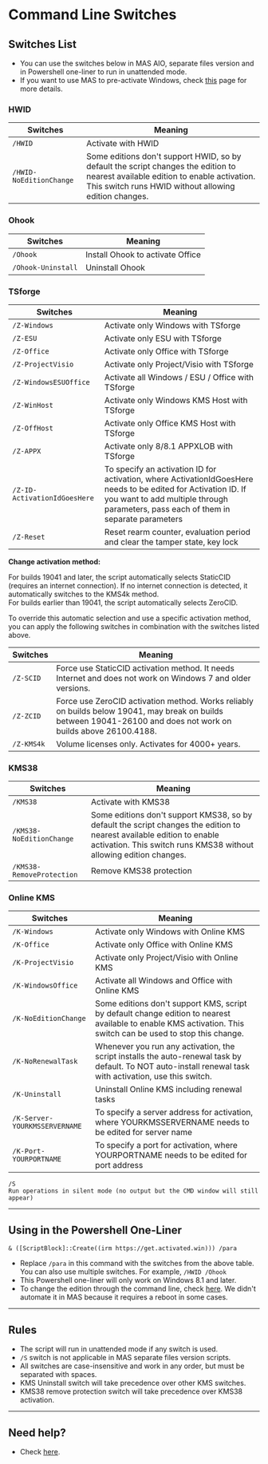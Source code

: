 # Command Line Switches

## Switches List

-   You can use the switches below in MAS AIO, separate files version and in Powershell one-liner to run in unattended mode.
-   If you want to use MAS to pre-activate Windows, check [this](oem-folder.md) page for more details.

### HWID

| Switches                | Meaning                                                                                                                                                                                   |
|-------------------------|-------------------------------------------------------------------------------------------------------------------------------------------------------------------------------------------|
| `/HWID`                 | Activate with HWID                                                                                                                                                                        |
| `/HWID-NoEditionChange` | Some editions don't support HWID, so by default the script changes the edition to nearest available edition to enable activation. This switch runs HWID without allowing edition changes. |

### Ohook

| Switches           | Meaning                          |
|--------------------|----------------------------------|
| `/Ohook`           | Install Ohook to activate Office |
| `/Ohook-Uninstall` | Uninstall Ohook                  |

### TSforge

| Switches                     | Meaning                                                                                                                                                                                               |
|------------------------------|-------------------------------------------------------------------------------------------------------------------------------------------------------------------------------------------------------|
| `/Z-Windows`                 | Activate only Windows with TSforge                                                                                                                                                                    |
| `/Z-ESU`                     | Activate only ESU with TSforge                                                                                                                                                                        |
| `/Z-Office`                  | Activate only Office with TSforge                                                                                                                                                                     |
| `/Z-ProjectVisio`            | Activate only Project/Visio with TSforge                                                                                                                                                              |
| `/Z-WindowsESUOffice`        | Activate all Windows / ESU / Office with TSforge                                                                                                                                                      |
| `/Z-WinHost`                 | Activate only Windows KMS Host with TSforge                                                                                                                                                           |
| `/Z-OffHost`                 | Activate only Office KMS Host with TSforge                                                                                                                                                            |
| `/Z-APPX`                    | Activate only 8/8.1 APPXLOB with TSforge                                                                                                                                                              |
| `/Z-ID-ActivationIdGoesHere` | To specify an activation ID for activation, where ActivationIdGoesHere needs to be edited for Activation ID. If you want to add multiple through parameters, pass each of them in separate parameters |
| `/Z-Reset`                   | Reset rearm counter, evaluation period and clear the tamper state, key lock                                                                                                                           |

**Change activation method:**  

For builds 19041 and later, the script automatically selects StaticCID (requires an internet connection). If no internet connection is detected, it automatically switches to the KMS4k method.  
For builds earlier than 19041, the script automatically selects ZeroCID.

To override this automatic selection and use a specific activation method, you can apply the following switches in combination with the switches listed above.

| Switches   | Meaning                                                                                                                                                          |
|------------|------------------------------------------------------------------------------------------------------------------------------------------------------------------|
| `/Z-SCID`  | Force use StaticCID activation method. It needs Internet and does not work on Windows 7 and older versions.                                                      |
| `/Z-ZCID`  | Force use ZeroCID activation method. Works reliably on builds below 19041, may break on builds between 19041-26100 and does not work on builds above 26100.4188. |
| `/Z-KMS4k` | Volume licenses only. Activates for 4000+ years.                                                                                                                 |

### KMS38

| Switches                  | Meaning                                                                                                                                                                                     |
|---------------------------|---------------------------------------------------------------------------------------------------------------------------------------------------------------------------------------------|
| `/KMS38`                  | Activate with KMS38                                                                                                                                                                         |
| `/KMS38-NoEditionChange`  | Some editions don't support KMS38, so by default the script changes the edition to nearest available edition to enable activation. This switch runs KMS38 without allowing edition changes. |
| `/KMS38-RemoveProtection` | Remove KMS38 protection                                                                                                                                                                     |

### Online KMS

| Switches                      | Meaning                                                                                                                                                       |
|-------------------------------|---------------------------------------------------------------------------------------------------------------------------------------------------------------|
| `/K-Windows`                  | Activate only Windows with Online KMS                                                                                                                         |
| `/K-Office`                   | Activate only Office with Online KMS                                                                                                                          |
| `/K-ProjectVisio`             | Activate only Project/Visio with Online KMS                                                                                                                   |
| `/K-WindowsOffice`            | Activate all Windows and Office with Online KMS                                                                                                               |
| `/K-NoEditionChange`          | Some editions don't support KMS, script by default change edition to nearest available to enable KMS activation. This switch can be used to stop this change. |
| `/K-NoRenewalTask`            | Whenever you run any activation, the script installs the auto-renewal task by default. To NOT auto-install renewal task with activation, use this switch.     |
| `/K-Uninstall`                | Uninstall Online KMS including renewal tasks                                                                                                                  |
| `/K-Server-YOURKMSSERVERNAME` | To specify a server address for activation, where YOURKMSSERVERNAME needs to be edited for server name                                                        |
| `/K-Port-YOURPORTNAME`        | To specify a port for activation, where YOURPORTNAME needs to be edited for port address                                                                      |

```
/S
Run operations in silent mode (no output but the CMD window will still appear)
```

------------------------------------------------------------------------

## Using in the Powershell One-Liner

`& ([ScriptBlock]::Create((irm https://get.activated.win))) /para`

-   Replace `/para` in this command with the switches from the above table. You can also use multiple switches. For example, `/HWID /Ohook`
-   This Powershell one-liner will only work on Windows 8.1 and later.
-   To change the edition through the command line, check [here](change_windows_edition.md#manual-edition-change). We didn't automate it in MAS because it requires a reboot in some cases.

------------------------------------------------------------------------

## Rules

-   The script will run in unattended mode if any switch is used.
-   `/S` switch is not applicable in MAS separate files version scripts.
-   All switches are case-insensitive and work in any order, but must be separated with spaces.
-   KMS Uninstall switch will take precedence over other KMS switches.
-   KMS38 remove protection switch will take precedence over KMS38 activation.

------------------------------------------------------------------------

## Need help?

-   Check [here](troubleshoot.md).
